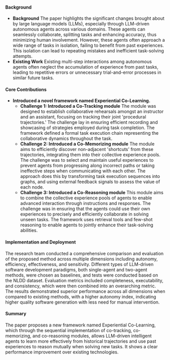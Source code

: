 #### Background
- **Background**
The paper highlights the significant changes brought about by large language models (LLMs), especially through LLM-driven autonomous agents across various domains. These agents can seamlessly collaborate, splitting tasks and enhancing accuracy, thus minimizing human involvement. However, these agents often approach a wide range of tasks in isolation, failing to benefit from past experiences. This isolation can lead to repeating mistakes and inefficient task-solving attempts.
- **Existing Work**
Existing multi-step interactions among autonomous agents often neglect the accumulation of experience from past tasks, leading to repetitive errors or unnecessary trial-and-error processes in similar future tasks.

#### Core Contributions
- **Introduced a novel framework named Experiential Co-Learning.**
  - **Challenge 1: Introduced a Co-Tracking module**
      The module was designed to establish collaborative rehearsals amongst an instructor and an assistant, focusing on tracking their joint 'procedural trajectories.' The challenge lay in ensuring efficient recording and showcasing of strategies employed during task completion. The framework defined a formal task execution chain representing the collaborative dynamics throughout the task.    
  - **Challenge 2: Introduced a Co-Memorizing module**
      The module aims to efficiently discover non-adjacent 'shortcuts' from these trajectories, integrating them into their collective experience pools. The challenge was to select and maintain useful experiences to prevent agents from progressing along incorrect paths or taking ineffective steps when communicating with each other. The approach does this by transforming task execution sequences into graphs, and using external feedback signals to assess the value of each node.
  - **Challenge 3: Introduced a Co-Reasoning module**
      This module aims to combine the collective experience pools of agents to enable advanced interaction through instructions and responses. The challenge was in ensuring that the agents could use their own experiences to precisely and efficiently collaborate in solving unseen tasks. The framework uses retrieval tools and few-shot reasoning to enable agents to jointly enhance their task-solving abilities.

#### Implementation and Deployment
The research team conducted a comprehensive comparison and evaluation of the proposed method across multiple dimensions including autonomy, efficiency, effectiveness, and sensitivity. Different types of LLM-driven software development paradigms, both single-agent and two-agent methods, were chosen as baselines, and tests were conducted based on the NLDD dataset. Evaluation metrics included completeness, executability, and consistency, which were then combined into an overarching metric. The results demonstrated superior performance across all dimensions when compared to existing methods, with a higher autonomy index, indicating higher quality software generation with less need for manual intervention.

#### Summary
The paper proposes a new framework named Experiential Co-Learning, which through the sequential implementation of co-tracking, co-memorizing, and co-reasoning modules, allows LLM-driven intelligent agents to learn more effectively from historical trajectories and use past experiences to reason mutually when solving new tasks. It shows a clear performance improvement over existing technologies.